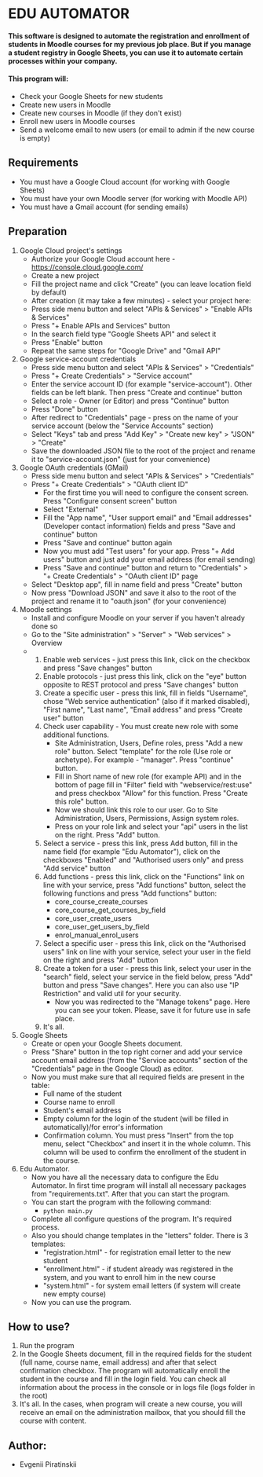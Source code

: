 # EDU AUTOMATOR

#### This software is designed to automate the registration and enrollment of students in Moodle courses for my previous job place. But if you manage a student registry in Google Sheets, you can use it to automate certain processes within your company.

#### This program will:
- Check your Google Sheets for new students 
- Create new users in Moodle 
- Create new courses in Moodle (if they don't exist)
- Enroll new users in Moodle courses 
- Send a welcome email to new users (or email to admin if the new course is empty)

## Requirements
- You must have a Google Cloud account (for working with Google Sheets)
- You must have your own Moodle server (for working with Moodle API)
- You must have a Gmail account (for sending emails)

## Preparation
1. Google Cloud project's settings
   - Authorize your Google Cloud account here - https://console.cloud.google.com/
   - Create a new project
   - Fill the project name and click "Create" (you can leave location field by default)
   - After creation (it may take a few minutes) - select your project here:
   - Press side menu button and select "APIs & Services" > "Enable APIs & Services"
   - Press "+ Enable APIs and Services" button
   - In the search field type "Google Sheets API" and select it
   - Press "Enable" button
   - Repeat the same steps for "Google Drive" and "Gmail API"
2. Google service-account credentials
   - Press side menu button and select "APIs & Services" > "Credentials"
   - Press "+ Create Credentials" > "Service account"
   - Enter the service account ID (for example "service-account"). Other fields can be left blank.
   Then press "Create and continue" button
   - Select a role - Owner (or Editor) and press "Continue" button
   - Press "Done" button
   - After redirect to "Credentials" page - press on the name of your service account (below the "Service Accounts" section)
   - Select "Keys" tab and press "Add Key" > "Create new key" > "JSON" > "Create"
   - Save the downloaded JSON file to the root of the project and rename it to "service-account.json" (just for your convenience)
3. Google OAuth credentials (GMail)
   - Press side menu button and select "APIs & Services" > "Credentials"
   - Press "+ Create Credentials" > "OAuth client ID"
     - For  the first time you will need to configure the consent screen. Press "Configure consent screen" button
     - Select "External"
     - Fill the "App name", "User support email" and "Email addresses" (Developer contact information) fields and press "Save and continue" button
     - Press "Save and continue" button again
     - Now you must add "Test users" for your app. Press "+ Add users" button and just add your email address (for email sending)
     - Press "Save and continue" button and return to "Credentials" > "+ Create Credentials" > "OAuth client ID" page
   - Select "Desktop app", fill in name field and press "Create" button
   - Now press "Download JSON" and save it also to the root of the project and rename it to "oauth.json" (for your convenience)
4. Moodle settings
   - Install and configure Moodle on your server if you haven't already done so
   - Go to the "Site administration" > "Server" > "Web services" > Overview
   - 1. Enable web services - just press this link, click on the checkbox and press "Save changes" button
     2. Enable protocols - just press this link, click on the "eye" button opposite to REST protocol and press "Save changes" button
     3. Create a specific user - press this link, fill in fields "Username", chose "Web service authentication" (also if it marked disabled), "First name", "Last name", "Email address" and press "Create user" button
     4. Check user capability - You must create new role with some additional functions.
        - Site Administration, Users, Define roles, press "Add a new role" button. Select "template" for the role (Use role or archetype). For example - "manager". Press "continue" button.
        - Fill in Short name of new role (for example API) and in the bottom of page fill in "Filter" field with "webservice/rest:use" and press checkbox "Allow" for this function. Press "Create this role" button.
        - Now we should link this role to our user. Go to Site Administration, Users, Permissions, Assign system roles. 
        - Press on your role link and select your "api" users in the list on the right. Press "Add" button.
     5. Select a service - press this link, press Add button, fill in the name field (for example "Edu Automator"), click on the checkboxes "Enabled" and "Authorised users only" and press "Add service" button
	 6. Add functions - press this link, click on the "Functions" link on line with your service, press "Add functions" button, select the following functions and press "Add functions" button:
        - core_course_create_courses
        - core_course_get_courses_by_field
        - core_user_create_users
        - core_user_get_users_by_field
        - enrol_manual_enrol_users
     7. Select a specific user - press this link, click on the "Authorised users" link on line with your service, select your user in the field on the right and press "Add" button
     8. Create a token for a user - press this link, select your user in the "search" field, select your service in the field below, press "Add" button and press "Save changes". Here you can also use "IP Restriction" and valid util for your security.
        - Now you was redirected to the "Manage tokens" page. Here you can see your token. Please, save it for future use in safe place.
     9. It's all. 
5. Google Sheets
   - Create or open your Google Sheets document.
   - Press "Share" button in the top right corner and add your service account email address (from the "Service accounts" section of the "Credentials" page in the Google Cloud) as editor.
   - Now you must make sure that all required fields are present in the table:
     - Full name of the student
     - Course name to enroll
     - Student's email address
     - Empty column for the login of the student (will be filled in automatically)/for error's information
     - Confirmation column. You must press "Insert" from the top menu, select "Checkbox" and insert it in the whole column. This column will be used to confirm the enrollment of the student in the course.
6. Edu Automator.
   - Now you have all the necessary data to configure the Edu Automator. In first time program will install all necessary packages from "requirements.txt". After that you can start the program.
   - You can start the program with the following command:
     - `python main.py`
   - Complete all configure questions of the program. It's required process.
   - Also you should change templates in the "letters" folder. There is 3 templates:
     - "registration.html" - for registration email letter to the new student
     - "enrollment.html" - if student already was registered in the system, and you want to enroll him in the new course
     - "system.html" - for system email letters (if system will create new empty course)
   - Now you can use the program.

## How to use?
1. Run the program
2. In the Google Sheets document, fill in the required fields for the student (full name, course name, email address) and after that select confirmation checkbox. 
The program will automatically enroll the student in the course and fill in the login field. You can check all information about the process in the console or in logs file (logs folder in the root)
3. It's all. In the cases, when program will create a new course, you will receive an email on the administration mailbox, that you should fill the course with content.

## Author:
- Evgenii Piratinskii